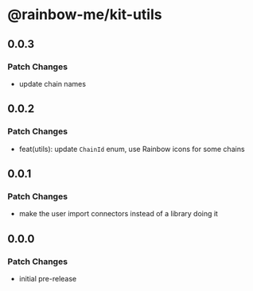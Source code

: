 # @rainbow-me/kit-utils

## 0.0.3

### Patch Changes

- update chain names

## 0.0.2

### Patch Changes

- feat(utils): update `ChainId` enum, use Rainbow icons for some chains

## 0.0.1

### Patch Changes

- make the user import connectors instead of a library doing it

## 0.0.0

### Patch Changes

- initial pre-release
